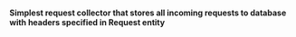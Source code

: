 ﻿#### Simplest request collector that stores all incoming requests to database with headers specified in Request entity
